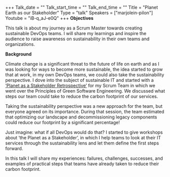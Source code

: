 +++
Talk_date = ""
Talk_start_time = ""
Talk_end_time = ""
Title = "Planet Earth as our Stakeholder"
Type = "talk"
Speakers = ["marjolein-pilon"]
Youtube = "iB-q_aJ-e0Q"
+++
**Objectives**

This talk is about my journey as a Scrum Master towards creating sustainable DevOps teams. I will share my learnings and inspire the audience to raise awareness on sustainability in their own teams and organizations. 

**Background**

Climate change is a significant threat to the future of life on earth and as I was looking for ways to become more sustainable, the idea started to grow that at work, in my own DevOps teams, we could also take the sustainability perspective. I dove into the subject of sustainable IT and started with a [‘Planet as a Stakeholder Retrospective’](https://theagileplayground.com/the-planet-retrospective/) for my Scrum Team in which we went over the Principles of Green Software Engineering. We discussed what steps our team could take to reduce the carbon footprint of our services. 

Taking the sustainability perspective was a new approach for the team, but everyone agreed on its importance. During that session, the team estimated that optimizing our landscape and decommissioning legacy components could reduce our footprint by a significant percentage! 

Just imagine: what if all DevOps would do that? I started to give workshops about ‘the Planet as a Stakeholder’, in which I help teams to look at their IT services through the sustainability lens and let them define the first steps forward. 

In this talk I will share my experiences: failures, challenges, successes, and examples of practical steps that teams have already taken to reduce their carbon footprint.
